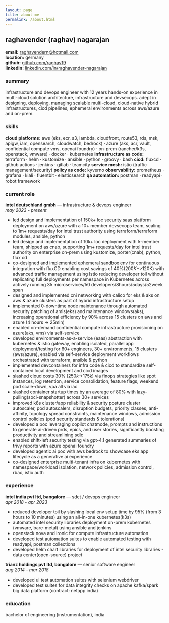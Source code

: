 ```yaml
---
layout: page
title: about me
permalink: /about.html
---
```


## raghavender (raghav) nagarajan

**email:** raghavendern@hotmail.com  
**location:** germany  
**github:** [github.com/raghav19](https://github.com/raghav19)  
**linkedin:** [linkedin.com/in/raghavender-nagarajan](https://www.linkedin.com/in/raghavender-nagarajan-683743141)

### summary

infrastructure and devops engineer with 12 years hands-on experience in multi-cloud solution architecture, infrastructure and devsecops. adept in designing, deploying, managing scalable multi-cloud, cloud-native hybrid infrastructures, cicd pipelines, ephemeral environments across aws/azure and on-prem.

### skills

**cloud platforms:** aws (eks, ecr, s3, lambda, cloudfront, route53, rds, msk, apigw, iam, opensearch, cloudwatch, bedrock) · azure (aks, acr, vault, confidential compute vms, openai foundry) · on-prem (rancher/k3s, openstack, vmware) · docker · kubernetes
**infrastructure as code:** terraform · helm · kustomize · ansible · python · groovy · bash
**cicd:** fluxcd · github actions · jenkins · gitlab · teamcity
**service mesh:** istio (traffic management/security)
**policy as code:** kyverno
**observability:** prometheus · grafana · kiali · fluentbit · elasticsearch
**qa automation:** postman · readyapi · robot framework

### current role

**intel deutschland gmbh** — infrastructure & devops engineer  
*may 2023 - present*

- led design and implementation of 150k+ loc security saas platform deployment on aws/azure with a 10+ member devsecops team, scaling to 1m+ requests/day for intel trust authority using terraform/terraform modules, ansible, python
- led design and implementation of 10k+ loc deployment with 5-member team, shipped as cnab, supporting 1m+ requests/day for intel trust authority on enterprise on-prem using kustomize, porter(cnab), python, flux cd
- co-designed and implemented ephemeral sandbox env for continuous integration with fluxCD enabling cost savings of 40%($200K->$120K) with advanced traffic management using Istio reducing developer toil without replicating full deployments per namespace in Kubernetes across actively running 35 microservices/50 developers/8hours/5days/52week span
- designed and implemented cni networking with calico for eks & aks on aws & azure clusters as part of hybrid infrastructure setup
- implemented 0-downtime node maintenance through automated security patching of amis(eks) and maintenance windows(aks), increasing operational efficiency by 90% across 15 clusters on aws and azure (4 hours → 25min)
- enabled on-demand confidential compute infrastructure provisioning on azure(aks, vms) via self-service
- developed environments-as-a-service (eaas) abstraction with kubernetes & istio gateway, enabling isolated, parallel app deployment/testing for 60+ engineers, 30+ environments, 15 clusters (aws/azure), enabled via self-service deployment workflows orchestrated with terraform, ansible & python
- implemented devcontainers for infra code & cicd to standardize self-contained local development and cicd images
- slashed cloud costs 30% ($250k→$175k) via finops strategies like spot instances, log retention, service consolidation, feature flags, weekend pod scale-down, vpa all via iac
- slashed container startup times by an average of 80% with lazy-pulling(soci-snapshotter) across 30+ services
- improved k8s cluster/app reliability & security posture cluster autoscaler, pod autoscalers, disruption budgets, priority classes, anti-affinity, topology spread constraints, maintenance windows, admission control policies (pod security standards & tolerations)
- developed a poc leveraging copilot chatmode, prompts and instructions to generate ai-driven prds, epics, and user stories, significantly boosting productivity and streamlining sdlc
- enabled shift-left security testing via gpt-4.1 generated summaries of trivy reports with azure openai foundry
- developed agentic ai poc with aws bedrock to showcase eks app lifecycle as a generative ai experience
- co-designed enterprise multi-tenant infra on kubernetes with namespace/workload isolation, network policies, admission control, rbac, istio auth

### experience

**intel india pvt ltd, bangalore** — sdet / devops engineer  
*apr 2018 - apr 2023*

- reduced developer toil by slashing local env setup time by 95% (from 3 hours to 10 minutes) using an all-in-one kubernetes(k3s)
- automated intel security libraries deployment on-prem kubernetes (vmware, bare-metal) using ansible and jenkins
- openstack nova and ironic for compute infrastructure automation
- developed test automation suites to enable automated testing with readyapi, postman collections
- developed helm chart libraries for deployment of intel security libraries - data center(open-source) project

**trianz holdings pvt ltd, bangalore** — senior software engineer  
*aug 2014 - mar 2018*

- developed ui test automation suites with selenium webdriver
- developed test suites for data integrity checks on apache kafka/spark big data platform (contract: netapp india)

### education

bachelor of engineering (instrumentation), india
